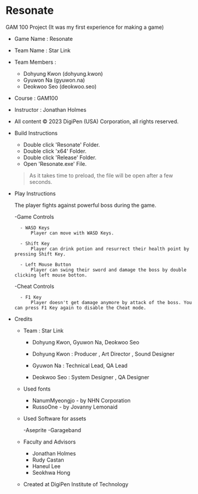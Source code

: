 # Resonate
GAM 100 Project (It was my first experience for making a game)

- Game Name : Resonate
- Team Name : Star Link
- Team Members : 
     - Dohyung Kwon (dohyung.kwon)
     - Gyuwon Na (gyuwon.na)
     - Deokwoo Seo (deokwoo.seo)
- Course : GAM100
- Instructor : Jonathan Holmes 
- All content © 2023 DigiPen (USA) Corporation, all rights reserved.

- Build Instructions

    - Double click 'Resonate' Folder.
    - Double click 'x64' Folder.
    - Double click 'Release' Folder.
    - Open 'Resonate.exe' File.
    > As it takes time to preload, the file will be open after a few seconds.

- Play Instructions

    The player fights against powerful boss during the game.

    -Game Controls

        - WASD Keys
            Player can move with WASD Keys.

        - Shift Key
            Player can drink potion and resurrect their health point by pressing Shift Key.

        - Left Mouse Button
            Player can swing their sword and damage the boss by double clicking left mouse botton.

    -Cheat Controls

        - F1 Key
            Player doesn't get damage anymore by attack of the boss. You can press F1 Key again to disable the Cheat mode.
    

- Credits

    - Team : Star Link
        - Dohyung Kwon, Gyuwon Na, Deokwoo Seo

        - Dohyung Kwon : Producer , Art Director , Sound Designer
        - Gyuwon Na : Technical Lead, QA Lead
        - Deokwoo Seo : System Designer , QA Designer

    - Used fonts
        
        - NanumMyeongjo - by NHN Corporation
        - RussoOne - by Jovanny Lemonaid

    - Used Software for assets

        -Aseprite
        -Garageband
    
    - Faculty and Advisors

        - Jonathan Holmes
        - Rudy Castan
        - Haneul Lee
        - Seokhwa Hong
    
    - Created at DigiPen Institute of Technology
